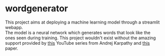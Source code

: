 # wordgenerator
This project aims at deploying a machine learning model through a streamlit webapp.  
The model is a neural network which generates words that look like the ones seen during training.
This project wouldn't exist without the amazing support provided by [this](https://youtube.com/playlist?list=PLAqhIrjkxbuWI23v9cThsA9GvCAUhRvKZ) YouTube series from Andrej Karpathy and [this](https://www.jmlr.org/papers/volume3/bengio03a/bengio03a.pdf) paper.
